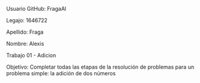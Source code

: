 
Usuario GitHub: FragaAl 

Legajo: 1646722

Apellido: Fraga

Nombre: Alexis

Trabajo 01 - Adicion

Objetivo: Completar todas las etapas de la resolución de problemas para un problema
simple: la adición de dos números



